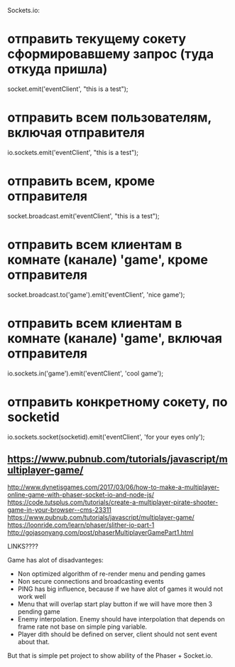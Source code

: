 



Sockets.io:
# отправить текущему сокету сформировавшему запрос (туда откуда пришла)
socket.emit('eventClient', "this is a test");

# отправить всем пользователям, включая отправителя
io.sockets.emit('eventClient', "this is a test");

# отправить всем, кроме отправителя
socket.broadcast.emit('eventClient', "this is a test");

# отправить всем клиентам в комнате (канале) 'game', кроме отправителя
socket.broadcast.to('game').emit('eventClient', 'nice game');

# отправить всем клиентам в комнате (канале) 'game', включая отправителя
io.sockets.in('game').emit('eventClient', 'cool game');

# отправить конкретному сокету, по socketid
io.sockets.socket(socketid).emit('eventClient', 'for your eyes only');


https://www.pubnub.com/tutorials/javascript/multiplayer-game/
-----


http://www.dynetisgames.com/2017/03/06/how-to-make-a-multiplayer-online-game-with-phaser-socket-io-and-node-js/
https://code.tutsplus.com/tutorials/create-a-multiplayer-pirate-shooter-game-in-your-browser--cms-23311
https://www.pubnub.com/tutorials/javascript/multiplayer-game/
https://loonride.com/learn/phaser/slither-io-part-1
http://gojasonyang.com/post/phaserMultiplayerGamePart1.html


LINKS????
<!-- https://github.com/Lotti/codemotion2015 -->
<!-- HEROKU DEPLOY: https://devcenter.heroku.com/articles/node-websockets -->
<!-- NODE INSPECTOR: https://nodejs.org/en/docs/inspector/ -->










Game has alot of disadvanteges:

- Non optimized algorithm of re-render menu and pending games
- Non secure connections and broadcasting events
- PING has big influence, because if we have alot of games it would not work well
- Menu that will overlap start play button if we will have more then 3 pending game
- Enemy interpolation. Enemy should have interpolation that depends on frame rate not base on simple ping variable.
- Player dith should be defined on server, client should not sent event about that.

But that is simple pet project to show ability of the Phaser + Socket.io.
